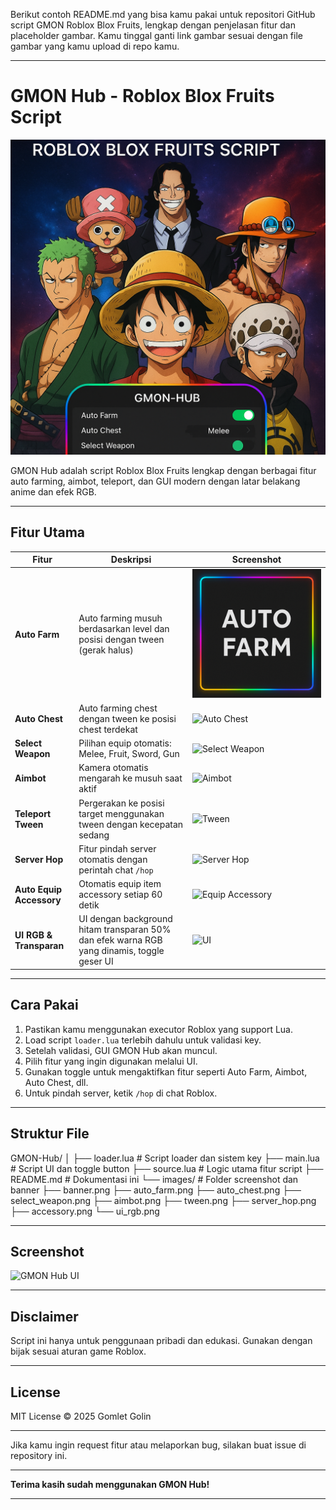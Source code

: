 Berikut contoh README.md yang bisa kamu pakai untuk repositori GitHub script GMON Roblox Blox Fruits, lengkap dengan penjelasan fitur dan placeholder gambar. Kamu tinggal ganti link gambar sesuai dengan file gambar yang kamu upload di repo kamu.


---

# GMON Hub - Roblox Blox Fruits Script

![GMON Hub Banner](https://github.com/gomlet674/G-MON-Hub/blob/d0d46a821e2b3892fa4d1799ffec8c591a235456/file_00000000892c6230b0c67a678312607c.png)

GMON Hub adalah script Roblox Blox Fruits lengkap dengan berbagai fitur auto farming, aimbot, teleport, dan GUI modern dengan latar belakang anime dan efek RGB.

---

## Fitur Utama

| Fitur                   | Deskripsi                                                                                  | Screenshot                          |
|-------------------------|--------------------------------------------------------------------------------------------|-----------------------------------|
| **Auto Farm**            | Auto farming musuh berdasarkan level dan posisi dengan tween (gerak halus)                | ![Auto Farm](https://github.com/gomlet674/G-MON-Hub/blob/1cee51faa662c10ee6df2b5134c53cea8d6b84e3/file_00000000ed206230908b23c1c2bcede4.png)         |
| **Auto Chest**           | Auto farming chest dengan tween ke posisi chest terdekat                                   | ![Auto Chest](./images/auto_chest.png)       |
| **Select Weapon**        | Pilihan equip otomatis: Melee, Fruit, Sword, Gun                                          | ![Select Weapon](./images/select_weapon.png) |
| **Aimbot**               | Kamera otomatis mengarah ke musuh saat aktif                                              | ![Aimbot](./images/aimbot.png)                 |
| **Teleport Tween**       | Pergerakan ke posisi target menggunakan tween dengan kecepatan sedang                      | ![Tween](./images/tween.png)                   |
| **Server Hop**           | Fitur pindah server otomatis dengan perintah chat `/hop`                                 | ![Server Hop](./images/server_hop.png)         |
| **Auto Equip Accessory** | Otomatis equip item accessory setiap 60 detik                                            | ![Equip Accessory](./images/accessory.png)    |
| **UI RGB & Transparan**  | UI dengan background hitam transparan 50% dan efek warna RGB yang dinamis, toggle geser UI | ![UI](./images/ui_rgb.png)                     |

---

## Cara Pakai

1. Pastikan kamu menggunakan executor Roblox yang support Lua.
2. Load script `loader.lua` terlebih dahulu untuk validasi key.
3. Setelah validasi, GUI GMON Hub akan muncul.
4. Pilih fitur yang ingin digunakan melalui UI.
5. Gunakan toggle untuk mengaktifkan fitur seperti Auto Farm, Aimbot, Auto Chest, dll.
6. Untuk pindah server, ketik `/hop` di chat Roblox.

---

## Struktur File

GMON-Hub/ │ ├── loader.lua       # Script loader dan sistem key ├── main.lua         # Script UI dan toggle button ├── source.lua       # Logic utama fitur script ├── README.md        # Dokumentasi ini └── images/          # Folder screenshot dan banner ├── banner.png ├── auto_farm.png ├── auto_chest.png ├── select_weapon.png ├── aimbot.png ├── tween.png ├── server_hop.png ├── accessory.png └── ui_rgb.png

---

## Screenshot

![GMON Hub UI](./images/ui_rgb.png)

---

## Disclaimer

Script ini hanya untuk penggunaan pribadi dan edukasi. Gunakan dengan bijak sesuai aturan game Roblox.

---

## License

MIT License © 2025 Gomlet Golin

---

Jika kamu ingin request fitur atau melaporkan bug, silakan buat issue di repository ini.

---

**Terima kasih sudah menggunakan GMON Hub!**


---


